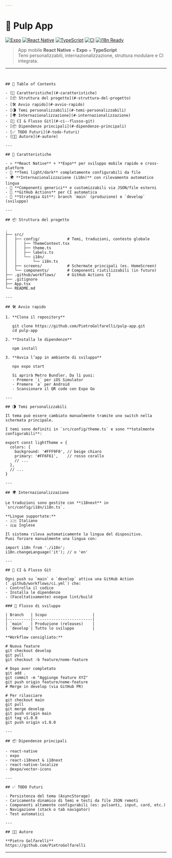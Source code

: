 ```yaml
---

```
# 📱 Pulp App

[![Expo](https://img.shields.io/badge/Expo-^50.0.0-1B1F23?logo=expo&logoColor=white)](https://expo.dev/)
[![React Native](https://img.shields.io/badge/React%20Native-%5E0.74.0-61DAFB?logo=react&logoColor=white)](https://reactnative.dev/)
[![TypeScript](https://img.shields.io/badge/TypeScript-%5E5.0.0-3178C6?logo=typescript&logoColor=white)](https://www.typescriptlang.org/)
[![CI](https://github.com/PietroGolfarelli/pulp-app/actions/workflows/ci.yml/badge.svg)](https://github.com/PietroGolfarelli/pulp-app/actions)
[![i18n Ready](https://img.shields.io/badge/i18n-ready-4BBAF4)](#)

> App mobile **React Native** + **Expo** + **TypeScript**  
> Temi personalizzabili, internazionalizzazione, struttura modulare e CI integrata.

---
```


## 📑 Table of Contents

- [🚀 Caratteristiche](#-caratteristiche)
- [📦 Struttura del progetto](#-struttura-del-progetto)
- [🛠️ Avvio rapido](#️-avvio-rapido)
- [🌗 Temi personalizzabili](#-temi-personalizzabili)
- [🌍 Internazionalizzazione](#-internazionalizzazione)
- [🧪 CI & Flusso Git](#-ci--flusso-git)
- [📦 Dipendenze principali](#-dipendenze-principali)
- [✅ TODO Futuri](#-todo-futuri)
- [🧑‍💻 Autore](#-autore)

---

## 🚀 Caratteristiche

- ⚛️ **React Native** + **Expo** per sviluppo mobile rapido e cross-platform
- 🎨 **Temi light/dark** completamente configurabili da file
- 🌍 **Internazionalizzazione (i18n)** con rilevamento automatico lingua
- 🧩 **Componenti generici** e customizzabili via JSON/file esterni
- 🧪 **GitHub Actions** per CI automatica
- 🔀 **Strategia Git**: branch `main` (produzione) e `develop` (sviluppo)

---

## 📦 Struttura del progetto

.
├── src/
│   ├── config/            # Temi, traduzioni, contesto globale
│   │   ├── ThemeContext.tsx
│   │   ├── theme.ts
│   │   ├── labels.ts
│   │   └── i18n/
│   │       └── i18n.ts
│   ├── screens/           # Schermate principali (es. HomeScreen)
│   └── components/        # Componenti riutilizzabili (in futuro)
├── .github/workflows/     # GitHub Actions CI
├── .gitignore
├── App.tsx
└── README.md

---

## 🛠️ Avvio rapido

1. **Clona il repository**

   git clone https://github.com/PietroGolfarelli/pulp-app.git
   cd pulp-app

2. **Installa le dipendenze**

   npm install

3. **Avvia l’app in ambiente di sviluppo**

   npx expo start

   Si aprirà Metro Bundler. Da lì puoi:
   - Premere `i` per iOS Simulator
   - Premere `a` per Android
   - Scansionare il QR code con Expo Go

---

## 🌗 Temi personalizzabili

Il tema può essere cambiato manualmente tramite uno switch nella schermata principale.

I temi sono definiti in `src/config/theme.ts` e sono **totalmente configurabili**:

export const lightTheme = {
  colors: {
    background: '#FFF9F0', // beige chiaro
    primary: '#FF6F61',    // rosso corallo
    // ...
  },
  // ...
}

---

## 🌍 Internazionalizzazione

Le traduzioni sono gestite con **i18next** in `src/config/i18n/i18n.ts`.

**Lingue supportate:**
- 🇮🇹 Italiano
- 🇬🇧 Inglese

Il sistema rileva automaticamente la lingua del dispositivo.  
Puoi forzare manualmente una lingua con:

import i18n from './i18n';
i18n.changeLanguage('it'); // o 'en'

---

## 🧪 CI & Flusso Git

Ogni push su `main` o `develop` attiva una GitHub Action (`.github/workflows/ci.yml`) che:
- Controlla il codice
- Installa le dipendenze
- (Facoltativamente) esegue lint/build

### 🔁 Flusso di sviluppo

| Branch   | Scopo                    |
|----------|--------------------------|
| `main`   | Produzione (releases)    |
| `develop`| Tutto lo sviluppo        |

**Workflow consigliato:**

# Nuova feature
git checkout develop
git pull
git checkout -b feature/nome-feature

# Dopo aver completato
git add .
git commit -m "Aggiunge feature XYZ"
git push origin feature/nome-feature
# Merge in develop (via GitHub PR)

# Per rilasciare
git checkout main
git pull
git merge develop
git push origin main
git tag v1.0.0
git push origin v1.0.0

---

## 📦 Dipendenze principali

- react-native
- expo
- react-i18next & i18next
- react-native-localize
- @expo/vector-icons

---

## ✅ TODO Futuri

- Persistenza del tema (AsyncStorage)
- Caricamento dinamico di temi e testi da file JSON remoti
- Componenti altamente configurabili (es: pulsanti, input, card, etc.)
- Navigazione (stack o tab navigator)
- Test automatici

---

## 🧑‍💻 Autore

**Pietro Golfarelli**  
https://github.com/PietroGolfarelli
```

---